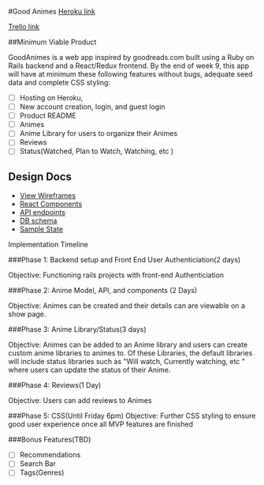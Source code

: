 #Good Animes
[Heroku link][heroku]

[Trello link][trello]

[heroku]: https://goodanimes.herokuapp.com/
[trello]: https://trello.com/b/i3k7hSTv/goodanime

##Minimum Viable Product

GoodAnimes is a web app inspired by goodreads.com built using a Ruby on Rails backend and a React/Redux frontend. By the end of week 9, this app will have at minimum these following features without bugs, adequate seed data and complete CSS styling:

- [ ] Hosting on Heroku,
- [ ] New account creation, login, and guest login
- [ ] Product README
- [ ] Animes
- [ ] Anime Library for users to organize their Animes
- [ ] Reviews
- [ ] Status(Watched, Plan to Watch, Watching, etc )

## Design Docs
* [View Wireframes][wireframes]
* [React Components][components]
* [API endpoints][api-endpoints]
* [DB schema][schema]
* [Sample State][sample-state]

[wireframes]: /wireframes
[components]: /component-hierarchy.md
[sample-state]: /sample-state.md
[api-endpoints]: /api-endpoints.md
[schema]: /schema.md



Implementation Timeline

###Phase 1: Backend setup and Front End User Authenticiation(2 days)

Objective: Functioning rails projects with front-end Authenticiation

###Phase 2: Anime Model, API, and components (2 Days)

Objective: Animes can be created and their details can are viewable on a show page.

###Phase 3: Anime Library/Status(3 days)

Objective: Animes can be added to an Anime library and users can create custom anime libraries to animes to. Of these Libraries, the default libraries will include status libraries such as "Will watch, Currently watching, etc " where users can update the status of their Anime.

###Phase 4: Reviews(1 Day)

Objective: Users can add reviews to Animes


###Phase 5: CSS(Until Friday 6pm)
Objective: Further CSS styling to ensure good user experience once all MVP features are finished

###Bonus Features(TBD)
- [ ] Recommendations
- [ ] Search Bar
- [ ] Tags(Genres)
